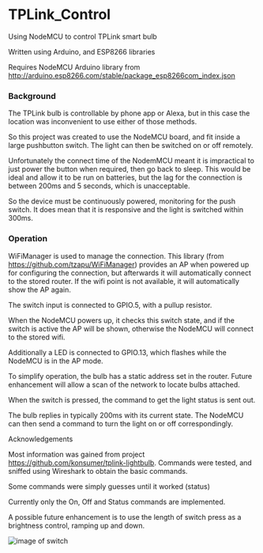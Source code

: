# TPLink_Control
Using NodeMCU to control TPLink smart bulb

Written using Arduino, and ESP8266 libraries

Requires NodeMCU Arduino library from http://arduino.esp8266.com/stable/package_esp8266com_index.json

### Background
The TPLink bulb is controllable by phone app or Alexa, but in this case the location was inconvenient to use either of those methods.

So this project was created to use the NodeMCU board, and fit inside a large pushbutton switch. The light can then be switched on or off remotely.

Unfortunately the connect time of the NodemMCU meant it is impractical to just power the button when required, then go back to sleep. This would be ideal and allow it to be run on batteries, but the lag for the connection is between 200ms and 5 seconds, which is unacceptable.

So the device must be continuously powered, monitoring for the push switch. It does mean that it is responsive and the light is switched within 300ms.

### Operation
WiFiManager is used to manage the connection. This library (from https://github.com/tzapu/WiFiManager) provides an AP when powered up for configuring the connection, but afterwards it will automatically connect to the stored router. If the wifi point is not available, it will automatically show the AP again.

The switch input is connected to GPIO.5, with a pullup resistor.

When the NodeMCU powers up, it checks this switch state, and if the switch is active the AP will be shown, otherwise the NodeMCU will connect to the stored wifi.

Additionally a LED is connected to GPIO.13, which flashes while the NodeMCU is in the AP mode.

To simplify operation, the bulb has a static address set in the router. Future enhancement will allow a scan of the network to locate bulbs attached.

When the switch is pressed, the command to get the light status is sent out.

The bulb replies in typically 200ms with its current state. The NodeMCU can then send a command to turn the light on or off correspondingly.

Acknowledgements

Most information was gained from project https://github.com/konsumer/tplink-lightbulb. Commands were tested, and sniffed using Wireshark to obtain the basic commands.

Some commands were simply guesses until it worked (status)

Currently only the On, Off and Status commands are implemented.

A possible future enhancement is to use the length of switch press as a brightness control, ramping up and down.

![image of switch](https://imgur.com/a/9VF48)


